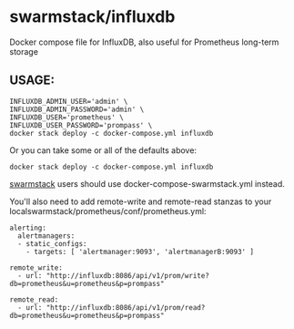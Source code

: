# swarmstack/influxdb

Docker compose file for InfluxDB, also useful for Prometheus long-term storage

## USAGE:

```
INFLUXDB_ADMIN_USER='admin' \
INFLUXDB_ADMIN_PASSWORD='admin' \
INFLUXDB_USER='prometheus' \
INFLUXDB_USER_PASSWORD='prompass' \
docker stack deploy -c docker-compose.yml influxdb
```

Or you can take some or all of the defaults above:

    docker stack deploy -c docker-compose.yml influxdb

[swarmstack](https://github.com/swarmstack/swarmstack) users should use docker-compose-swarmstack.yml instead.

You'll also need to add remote-write and remote-read stanzas to your localswarmstack/prometheus/conf/prometheus.yml:

```
alerting:
  alertmanagers:
  - static_configs:
    - targets: [ 'alertmanager:9093', 'alertmanagerB:9093' ]

remote_write:
  - url: "http://influxdb:8086/api/v1/prom/write?db=prometheus&u=prometheus&p=prompass"

remote_read:
  - url: "http://influxdb:8086/api/v1/prom/read?db=prometheus&u=prometheus&p=prompass"
```
